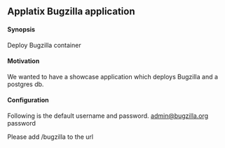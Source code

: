 ## Applatix Bugzilla application

#### Synopsis

Deploy Bugzilla container

#### Motivation

We wanted to have a showcase application which deploys Bugzilla and a postgres db.

#### Configuration

Following is the default username and password.
admin@bugzilla.org
password 

Please add /bugzilla to the url




